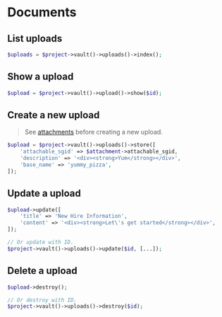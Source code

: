 # Documents

## List uploads

```php
$uploads = $project->vault()->uploads()->index();
```

## Show a upload

```php
$upload = $project->vault()->upload()->show($id);
```

## Create a new upload

> See [attachments](https://github.com/coopbelvedere/laravel-basecamp-api/blob/master/docs/attachments.md)
before creating a new upload.

```php
$upload = $project->vault()->uploads()->store([
    'attachable_sgid' => $attachment->attachable_sgid,
    'description' => '<div><strong>Yum</strong></div>',
    'base_name' => 'yummy_pizza',
]);
```

## Update a upload

```php
$upload->update([
    'title' => 'New Hire Information',
    'content' => '<div><strong>Let\'s get started</strong></div>',
]);

// Or update with ID.
$project->vault()->uploads()->update($id, [...]);
```

## Delete a upload

```php
$upload->destroy();

// Or destroy with ID.
$project->vault()->uploads()->destroy($id);
```
